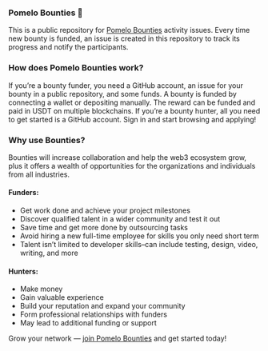 ### Pomelo Bounties 🍈
This is a public repository for [Pomelo Bounties](https://bounties.pomelo.io/) activity issues. Every time new bounty is funded, an issue is created in this repository to track its progress and notify the participants.

### How does Pomelo Bounties work?
If you’re a bounty funder, you need a GitHub account, an issue for your bounty in a public repository, and some funds. 
A bounty is funded by connecting a wallet or depositing manually. The reward can be funded and paid in USDT on multiple blockchains.
If you’re a bounty hunter, all you need to get started is a GitHub account. Sign in and start browsing and applying!

### Why use Bounties? 
Bounties will increase collaboration and help the web3 ecosystem grow, plus it offers a wealth of opportunities for the organizations and individuals from all industries.

#### Funders:
- Get work done and achieve your project milestones
- Discover qualified talent in a wider community and test it out
- Save time and get more done by outsourcing tasks
- Avoid hiring a new full-time employee for skills you only need short term
- Talent isn’t limited to developer skills–can include testing, design, video, writing, and more

#### Hunters:
- Make money
- Gain valuable experience
- Build your reputation and expand your community
- Form professional relationships with funders
- May lead to additional funding or support


Grow your network — [join Pomelo Bounties](https://bounties.pomelo.io/) and get started today!

